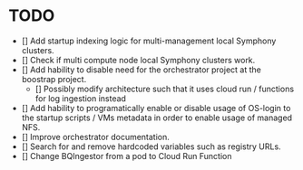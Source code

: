 # TODO

- [] Add startup indexing logic for multi-management local Symphony clusters.
- [] Check if multi compute node local Symphony clusters work.
- [] Add hability to disable need for the orchestrator project at the boostrap project.
    - [] Possibly modify architecture such that it uses cloud run / functions for log ingestion instead
- [] Add hability to programatically enable or disable usage of OS-login to the startup scripts / VMs metadata in order to enable usage of managed NFS.
- [] Improve orchestrator documentation.
- [] Search for and remove hardcoded variables such as registry URLs.
- [] Change BQIngestor from a pod to Cloud Run Function